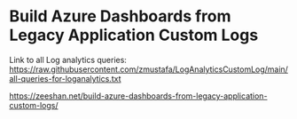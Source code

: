 # Build Azure Dashboards from Legacy Application Custom Logs

Link to all Log analytics queries: https://raw.githubusercontent.com/zmustafa/LogAnalyticsCustomLog/main/all-queries-for-loganalytics.txt

https://zeeshan.net/build-azure-dashboards-from-legacy-application-custom-logs/

